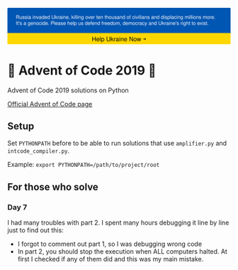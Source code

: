 [![SWUbanner](https://raw.githubusercontent.com/vshymanskyy/StandWithUkraine/main/banner2-direct.svg)](https://github.com/vshymanskyy/StandWithUkraine/blob/main/docs/README.md)

# 🎄 Advent of Code 2019 🎄

Advent of Code 2019 solutions on Python

[Official Advent of Code page](https://adventofcode.com/2019)

## Setup

Set `PYTHONPATH` before to be able to run solutions that use `amplifier.py` and `intcode_compiler.py`.

Example: `export PYTHONPATH=/path/to/project/root`

## For those who solve

### Day 7

I had many troubles with part 2. I spent many hours debugging it line by line just to find out this:

- I forgot to comment out part 1, so I was debugging wrong code
- In part 2, you should stop the execution when ALL computers halted. At first I checked if any of them did and this was my main mistake.
